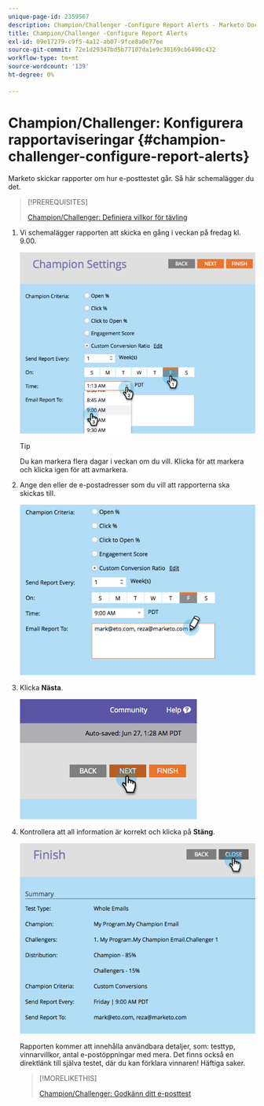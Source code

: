 ```yaml
---
unique-page-id: 2359567
description: Champion/Challenger -Configure Report Alerts - Marketo Docs - produktdokumentation
title: Champion/Challenger -Configure Report Alerts
exl-id: 09e17279-c9f5-4a12-ab07-9fce8a0e77ee
source-git-commit: 72e1d29347bd5b77107da1e9c30169cb6490c432
workflow-type: tm+mt
source-wordcount: '139'
ht-degree: 0%

---
```


# Champion/Challenger: Konfigurera rapportaviseringar {#champion-challenger-configure-report-alerts}

Marketo skickar rapporter om hur e-posttestet går. Så här schemalägger du det.

>[!PREREQUISITES]
>
>[Champion/Challenger: Definiera villkor för tävling](/help/marketo/product-docs/email-marketing/general/functions-in-the-editor/email-tests-champion-challenger/champion-challenger-define-champion-criteria.md)

1. Vi schemalägger rapporten att skicka en gång i veckan på fredag kl. 9.00.

   ![](assets/image2014-9-15-13-3a12-3a56.png)

   >[!TIP]
   >
   >Du kan markera flera dagar i veckan om du vill. Klicka för att markera och klicka igen för att avmarkera.

1. Ange den eller de e-postadresser som du vill att rapporterna ska skickas till.

   ![](assets/image2014-9-15-13-3a13-3a7.png)

1. Klicka **Nästa**.

   ![](assets/image2014-9-15-13-3a18-3a30.png)

1. Kontrollera att all information är korrekt och klicka på **Stäng**.

   ![](assets/image2014-9-15-13-3a18-3a41.png)

   Rapporten kommer att innehålla användbara detaljer, som: testtyp, vinnarvillkor, antal e-postöppningar med mera. Det finns också en direktlänk till själva testet, där du kan förklara vinnaren! Häftiga saker.

   >[!MORELIKETHIS]
   >
   >[Champion/Challenger: Godkänn ditt e-posttest](/help/marketo/product-docs/email-marketing/general/functions-in-the-editor/email-tests-champion-challenger/champion-challenger-approve-your-email-test.md)
